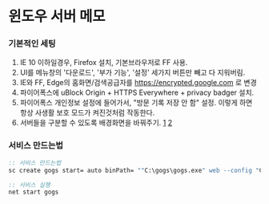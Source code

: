 윈도우 서버 메모
========

### 기본적인 세팅
1.  IE 10 이하일경우, Firefox 설치, 기본브라우저로 FF 사용.
1.  UI를 메뉴창의 '다운로드', '부가 기능', '설정' 세가지 버튼만 빼고 다 지워버림.
1.  IE와 FF, Edge의 홈화면/검색공급자를 https://encrypted.google.com 로 변경
1.  파이어폭스에 uBlock Origin + HTTPS Everywhere + privacy badger 설치.
1.  파이어폭스 개인정보 설정에 들어가서, "방문 기록 저장 안 함" 설정.
    이렇게 하면 항상 사생활 보호 모드가 켜진것처럼 작동한다.
1.  서버들을 구분할 수 있도록 배경화면을 바꿔주기. [1](https://s-media-cache-ak0.pinimg.com/originals/e1/a2/9c/e1a29c67bdb153888db3e126256363ca.png) [2](http://icanbecreative.com/resources/files/articles/40-high-resolution-wallpapers-for-minimalist-lovers/sources/flying-turtle.png)

### 서비스 만드는법
```cmd
:: 서비스 만드는법
sc create gogs start= auto binPath= ""C:\gogs\gogs.exe" web --config "C:\gogs\custom\conf\app.ini""

:: 서비스 실행
net start gogs
```
